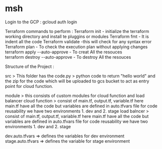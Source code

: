 # msh


Login to the GCP :
gcloud auth login

Terraform commands to perform :
Terraform init - initialize the terraform working directory and install te pluggins or modules 
Terraform fmt - It is indent all the code 
Terraform validate -this will check for any syntax error 
Terraform plan - To check the execution plan without applying changes 
terraform apply --auto-approve - To creat All the resouces  
terraform destroy --auto-approve - To destroy All the resouces  

Structure of the Project :

src > This folder has the code.py > python code to return "hello world" and the zip for the code which will be uploaded to gcs bucket to act as entry point for cloud function.

module > this consists of custom modules for cloud function and load balancer 
cloud function > consist of main.tf, output.tf, variable.tf here main.tf have all the code but variables are defined in auto.tfvars file for code reusability 
we have two environments 1. dev and 2. stage 
load balncer > consist of main.tf, output.tf, variable.tf here main.tf have all the code but variables are defined in auto.tfvars file for code reusability 
we have two environments 1. dev and 2. stage 

dev.auto.tfvars => defines the variables for dev environment
stage.auto.tfvars => defines the variable for stage environment 

